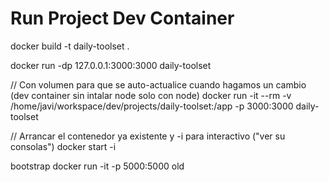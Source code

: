 # Run Project Dev Container
docker build -t daily-toolset .

docker run -dp 127.0.0.1:3000:3000 daily-toolset

// Con volumen para que se auto-actualice cuando hagamos un cambio (dev container sin intalar node solo con node)
docker run -it --rm -v /home/javi/workspace/dev/projects/daily-toolset:/app -p 3000:3000 daily-toolset

// Arrancar el contenedor ya existente <name> y -i para interactivo ("ver su consolas")
docker start <name> -i

bootstrap
docker run -it  -p 5000:5000 old

